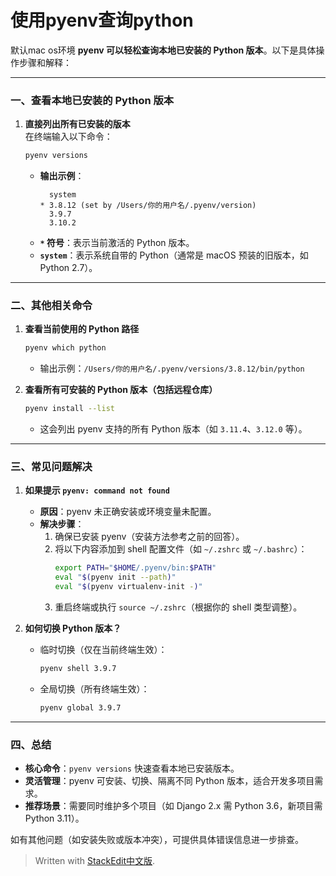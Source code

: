 
# 使用pyenv查询python
 默认mac os环境
 **pyenv 可以轻松查询本地已安装的 Python 版本**。以下是具体操作步骤和解释：

---

### 一、查看本地已安装的 Python 版本
1. **直接列出所有已安装的版本**  
   在终端输入以下命令：
   ```bash
   pyenv versions
   ```
   - **输出示例**：
     ```
       system
     * 3.8.12 (set by /Users/你的用户名/.pyenv/version)
       3.9.7
       3.10.2
     ```
   - **`*` 符号**：表示当前激活的 Python 版本。
   - **`system`**：表示系统自带的 Python（通常是 macOS 预装的旧版本，如 Python 2.7）。

---

### 二、其他相关命令
1. **查看当前使用的 Python 路径**  
   ```bash
   pyenv which python
   ```
   - 输出示例：`/Users/你的用户名/.pyenv/versions/3.8.12/bin/python`

2. **查看所有可安装的 Python 版本（包括远程仓库）**  
   ```bash
   pyenv install --list
   ```
   - 这会列出 pyenv 支持的所有 Python 版本（如 `3.11.4`、`3.12.0` 等）。

---

### 三、常见问题解决
1. **如果提示 `pyenv: command not found`**  
   - **原因**：pyenv 未正确安装或环境变量未配置。  
   - **解决步骤**：
     1. 确保已安装 pyenv（安装方法参考之前的回答）。  
     2. 将以下内容添加到 shell 配置文件（如 `~/.zshrc` 或 `~/.bashrc`）：
        ```bash
        export PATH="$HOME/.pyenv/bin:$PATH"
        eval "$(pyenv init --path)"
        eval "$(pyenv virtualenv-init -)"
        ```
     3. 重启终端或执行 `source ~/.zshrc`（根据你的 shell 类型调整）。

2. **如何切换 Python 版本？**  
   - 临时切换（仅在当前终端生效）：
     ```bash
     pyenv shell 3.9.7
     ```
   - 全局切换（所有终端生效）：
     ```bash
     pyenv global 3.9.7
     ```

---

### 四、总结
- **核心命令**：`pyenv versions` 快速查看本地已安装版本。  
- **灵活管理**：pyenv 可安装、切换、隔离不同 Python 版本，适合开发多项目需求。  
- **推荐场景**：需要同时维护多个项目（如 Django 2.x 需 Python 3.6，新项目需 Python 3.11）。

如有其他问题（如安装失败或版本冲突），可提供具体错误信息进一步排查。
> Written with [StackEdit中文版](https://stackedit.cn/).
<!--stackedit_data:
eyJoaXN0b3J5IjpbLTE0MjUwMjkzMjVdfQ==
-->